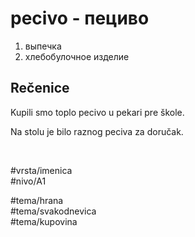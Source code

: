 # pecivo - пециво

1. выпечка
2. хлебобулочное изделие

## Rečenice

Kupili smo toplo pecivo u pekari pre škole.

Na stolu je bilo raznog peciva za doručak.

<br>

#vrsta/imenica  
#nivo/A1  

#tema/hrana  
#tema/svakodnevica  
#tema/kupovina  
